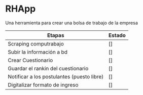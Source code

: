 # RHApp

Una herramienta para crear una bolsa de trabajo de la empresa 

| Etapas | Estado|
|--------|-------|
|Scraping computrabajo| []|
|Subir la información a bd|[]|
| Crear Cuestionario| []|
|Guardar el rankin del cuestionario|[]|
|Notificar a los postulantes (puesto libre)|[]|
|Digitalizar formato de ingreso |[]|
